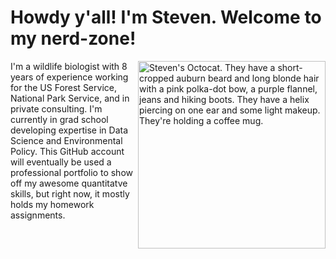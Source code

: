 # Howdy y'all! I'm Steven. Welcome to my nerd-zone! 
<picture>
  <img align="right" alt="Steven's Octocat. They have a short-cropped auburn beard and long blonde hair with a pink polka-dot bow, a purple flannel, jeans and hiking boots. They have a helix piercing on one ear and some light makeup. They're holding a coffee mug." src="https://i.imgur.com/i2guTrD.png" width = "300" style="max-width: 100%;" >
</picture>
I'm a wildlife biologist with 8 years of experience working for the US Forest Service, National Park Service, and in private consulting. I'm currently in grad school developing expertise in Data Science and Environmental Policy. This GitHub account will eventually be used a professional portfolio to show off my awesome quantitatve skills, but right now, it mostly holds my homework assignments. 



<!--
**steven-mitchell/steven-mitchell** is a ✨ _special_ ✨ repository because its `README.md` (this file) appears on your GitHub profile.

Here are some ideas to get you started:

- 🔭 I’m currently working on ...
- 🌱 I’m currently learning ...
- 👯 I’m looking to collaborate on ...
- 🤔 I’m looking for help with ...
- 💬 Ask me about ...
- 📫 How to reach me: ...
- 😄 Pronouns: ...
- ⚡ Fun fact: ...
-->
